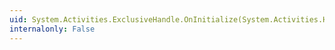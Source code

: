 ```yaml
---
uid: System.Activities.ExclusiveHandle.OnInitialize(System.Activities.HandleInitializationContext)
internalonly: False
---
```

